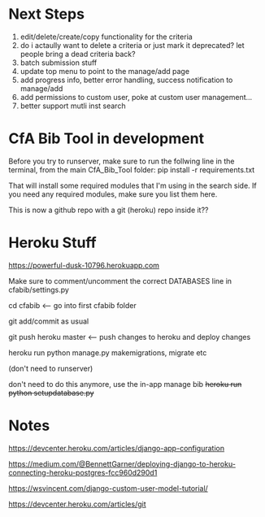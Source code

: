 
# Next Steps

1. edit/delete/create/copy functionality for the criteria
1. do i actaully want to delete a criteria or just mark it deprecated? let people bring a dead criteria back?
1. batch submission stuff
1. update top menu to point to the manage/add page
1. add progress info, better error handling, success notification to manage/add
1. add permissions to custom user, poke at custom user management...
1. better support mutli inst search

# CfA Bib Tool in development

Before you try to runserver, make sure to run the follwing line in the terminal, from the main CfA_Bib_Tool folder:
pip install -r requirements.txt

That will install some required modules that I'm using in the search side.  If you need any required modules, make sure you list them here.

This is now a github repo with a git (heroku) repo inside it??

# Heroku Stuff

https://powerful-dusk-10796.herokuapp.com

Make sure to comment/uncomment the correct DATABASES line in cfabib/settings.py

cd cfabib <-- go into first cfabib folder

git add/commit as usual

git push heroku master <-- push changes to heroku and deploy changes

heroku run python manage.py makemigrations, migrate etc

(don't need to runserver)

don't need to do this anymore, use the in-app manage bib ~~heroku run python setupdatabase.py~~

# Notes

https://devcenter.heroku.com/articles/django-app-configuration

https://medium.com/@BennettGarner/deploying-django-to-heroku-connecting-heroku-postgres-fcc960d290d1

https://wsvincent.com/django-custom-user-model-tutorial/

https://devcenter.heroku.com/articles/git
